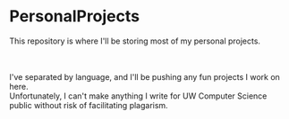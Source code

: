PersonalProjects
================
This repository is where I'll be storing most of my personal projects. <br><br><br>

I've separated by language, and I'll be pushing any fun projects I work on here.
<br>
Unfortunately, I can't make anything I write for UW Computer Science public without risk of facilitating plagarism.
